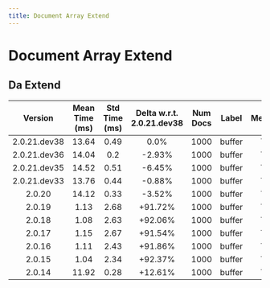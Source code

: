 ```yaml
---
title: Document Array Extend
---
```

# Document Array Extend

## Da Extend

| Version | Mean Time (ms) | Std Time (ms) | Delta w.r.t. 2.0.21.dev38 | Num Docs | Label | Memmap | Iterations |
| :---: | :---: | :---: | :---: | :---: | :---: | :---: | :---: |
| 2.0.21.dev38 | 13.64 | 0.49 | 0.0% | 1000 | buffer | True | 25 |
| 2.0.21.dev36 | 14.04 | 0.2 | -2.93% | 1000 | buffer | True | 25 |
| 2.0.21.dev35 | 14.52 | 0.51 | -6.45% | 1000 | buffer | True | 25 |
| 2.0.21.dev33 | 13.76 | 0.44 | -0.88% | 1000 | buffer | True | 25 |
| 2.0.20 | 14.12 | 0.33 | -3.52% | 1000 | buffer | True | 25 |
| 2.0.19 | 1.13 | 2.68 | +91.72% | 1000 | buffer | True | 25 |
| 2.0.18 | 1.08 | 2.63 | +92.06% | 1000 | buffer | True | 25 |
| 2.0.17 | 1.15 | 2.67 | +91.54% | 1000 | buffer | True | 25 |
| 2.0.16 | 1.11 | 2.43 | +91.86% | 1000 | buffer | True | 25 |
| 2.0.15 | 1.04 | 2.34 | +92.37% | 1000 | buffer | True | 25 |
| 2.0.14 | 11.92 | 0.28 | +12.61% | 1000 | buffer | True | 25 |
